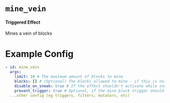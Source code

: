 # `mine_vein`

#### Triggered Effect

Mines a vein of blocks

# Example Config

```yaml
- id: mine_vein
  args:
    limit: 10 # The maximum amount of blocks to mine
    blocks: [] # (Optional) The blocks allowed to mine - if this is not specified, only blocks of the same type as the first block will be mined.
    disable_on_sneak: true # If the effect shouldn't activate while sneaking
    prevent_trigger: true # Optional, if the mine_block trigger should not be called from this
  ...other config (eg triggers, filters, mutators, etc)
```
